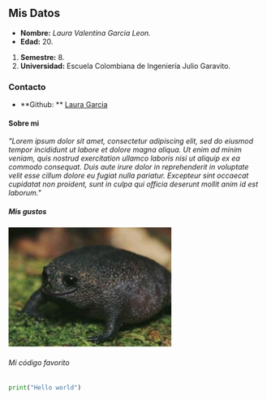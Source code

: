 ## Mis Datos
- **Nombre:** *Laura Valentina Garcia Leon.*
- **Edad:** 20.
1. **Semestre:** 8.
2. **Universidad:** Escuela Colombiana de Ingeniería Julio Garavito.


### Contacto
- **Github: ** [Laura Garcia](https://github.com/laura-gar "Laura Garcia")

#### Sobre mi

*"Lorem ipsum dolor sit amet, consectetur adipiscing elit, sed do eiusmod tempor incididunt ut labore et dolore magna aliqua. Ut enim ad minim veniam, quis nostrud exercitation ullamco laboris nisi ut aliquip ex ea commodo consequat. Duis aute irure dolor in reprehenderit in voluptate velit esse cillum dolore eu fugiat nulla pariatur. Excepteur sint occaecat cupidatat non proident, sunt in culpa qui officia deserunt mollit anim id est laborum."*

##### Mis gustos
![Imagen sapito](https://github.com/juancho20sp/LAB-1-CVDS/blob/master/Laura%20Valentina%20Garcia/Imagen.png)

###### Mi código favorito
``` python
print("Hello world")
```
